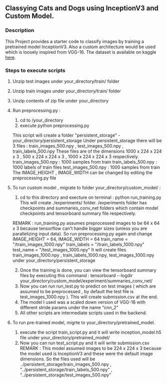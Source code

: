 ## Classying Cats and Dogs using InceptionV3 and Custom Model. 

### Description 
This Project provides a starter code to classify images by training a pretrained model InceptionV3. Also a custom architecture would be used which is loosely inspired from VGG-16. 
The dataset is available on kaggle [here](https://www.kaggle.com/c/dogs-vs-cats-redux-kernels-edition/data). 


### Steps to execute scripts 

1. Unzip test images under your_directory/train/ folder
2. Unzip train images under your_directory/train/ folder
3. Unzip contents of zip file under your_directory
4. Run preprocessing.py : 
	1. cd to /your_directory
	2. execute python preprocessing.py


	This script will create a folder "persistent_storage" - your_directory/persistent_storage
	Under persistent_storage there will be 3 files : train_images_500.npy , test_images_500.npy , train_labels_500.npy
	These files are of the dimensions 1000 x 224 x 224 x 3 , 500 x 224 x 224 x 3 , 1000 x 224 x 224 x 3 respectively. 
	train_images_500.npy : 1000 samples from train
	train_labels_500.npy : 1000 labels of train files
	test_images_500.npy : 1000 samples from train
	The IMAGE_HEIGHT , IMAGE_WIDTH can be changed by editing the preprocessing.py file

5. To run custom model , migrate to folder your_directory/custom_model/ : 
	1. cd to this directory and execture on terminal : python run_training.py 
	This will create ./experiments/ folder. 
	/experiments folder has checkpoints and summaries_conv_net folders which contain model checkpoints and tensorboard summary file respectively. 

	REMARK : run_training.py assumes preprocessed images to be 64 x 64 x 3 because tensorflow can't handle bigger sizes (unless you are parallelizing input data). 
	So run preprocessing.py again and change IMAGE_HEIGHT = 64, IMAGE_WIDTH = 64 train_name = "/train_images_1000.npy" train_labels = "/train_labels_1000.npy" test_name = "/test_images_1000.npy"
	It will create files train_images_1000.npy , train_labels_1000.npy, test_images_1000.npy under your_directory/persistent_storage

	2. Once the training is done, you can view the tensorboard summary files by executing this command : tensorboard --logdir your_directory/custom_model/experiment/summaries_conv_net/ 
	3. Now you can run run_test.py to predict on test images ( which are assumed to be preprocessed , by default the test file is test_images_1000.npy ). This will create submission.csv at the end. 
	4. The model I used was a scaled down version of VGG-16 with different stride params under the name "cnn_2"
	4. All other scripts are intermediate scripts used in the backend. 

6. To run pre-trained model, migrte to your_directory/pretrained_model. 
	1. execute the script train_script.py and it will write inception_model.h5 file under your_directory/pretrained_model/
	2. Now you can run test_script.py and it will write submission.csv 
	REMARK : This model assumed images to be 224 x 224 x 3 because the model used is InceptionV3 and these were the default image dimensions. So the files used will be
	 ../persistent_storage/train_images_500.npy , "../persistent_storage/train_labels_500.npy" , "../persistent_storage/test_images_500.npy"
